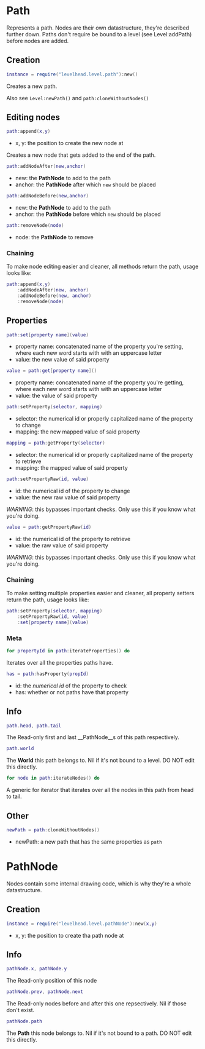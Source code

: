 # Path

Represents a path.
Nodes are their own datastructure, they're described further down.
Paths don't require be bound to a level (see Level:addPath) before nodes are added.

## Creation

```Lua
instance = require("levelhead.level.path"):new()
```
Creates a new path.

Also see `Level:newPath()` and `path:cloneWithoutNodes()`

## Editing nodes

```Lua
path:append(x,y)
```
- x, y: the position to create the new node at

Creates a new node that gets added to the end of the path.

```Lua
path:addNodeAfter(new,anchor)
```
- new: the __PathNode__ to add to the path
- anchor: the __PathNode__ after which `new` should be placed

```Lua
path:addNodeBefore(new,anchor)
```
- new: the __PathNode__ to add to the path
- anchor: the __PathNode__ before which `new` should be placed

```Lua
path:removeNode(node)
```
- node: the __PathNode__ to remove

### Chaining

To make node editing easier and cleaner, all methods return the path, usage looks like:

```Lua
path:append(x,y)
    :addNodeAfter(new, anchor)
    :addNodeBefore(new, anchor)
    :removeNode(node)
```

## Properties

```Lua
path:set[property name](value)
```
- property name: concatenated name of the property you're setting, where each new word starts with with an uppercase letter
- value: the new value of said property

```Lua
value = path:get[property name]()
```
- property name: concatenated name of the property you're getting, where each new word starts with with an uppercase letter
- value: the value of said property

```Lua
path:setProperty(selector, mapping)
```
- selector: the numerical id or properly capitalized name of the property to change
- mapping: the new mapped value of said property

```Lua
mapping = path:getProperty(selector)
```
- selector: the numerical id or properly capitalized name of the property to retrieve
- mapping: the mapped value of said property

```Lua
path:setPropertyRaw(id, value)
```
- id: the numerical id of the property to change
- value: the new raw value of said property

_WARNING_: this bypasses important checks. Only use this if you know what you're doing.

```Lua
value = path:getPropertyRaw(id)
```
- id: the numerical id of the property to retrieve
- value: the raw value of said property

_WARNING_: this bypasses important checks. Only use this if you know what you're doing.

### Chaining

To make setting multiple properties easier and cleaner, all property setters return the path, usage looks like:

```Lua
path:setProperty(selector, mapping)
    :setPropertyRaw(id, value)
    :set[property name](value)
```

### Meta

```Lua
for propertyId in path:iterateProperties() do
```
Iterates over all the properties paths have.

```Lua
has = path:hasProperty(propId)
```
- id: the _numerical id_ of the property to check
- has: whether or not paths have that property

## Info

```Lua
path.head, path.tail
```
The Read-only first and last __PathNode__s of this path respectively.

```Lua
path.world
```
The __World__ this path belongs to. Nil if it's not bound to a level. DO NOT edit this directly.

```Lua
for node in path:iterateNodes() do
```
A generic for iterator that iterates over all the nodes in this path from head to tail.

## Other

```Lua
newPath = path:cloneWithoutNodes()
```
- newPath: a new path that has the same properties as `path`

# PathNode

Nodes contain some internal drawing code, which is why they're a whole datastructure.

## Creation

```Lua
instance = require("levelhead.level.pathNode"):new(x,y)
```
- x, y: the position to create tha path node at

## Info

```Lua
pathNode.x, pathNode.y
```
The Read-only position of this node

```Lua
pathNode.prev, pathNode.next
```
The Read-only nodes before and after this one repsectively. Nil if those don't exist.

```Lua
pathNode.path
```
The __Path__ this node belongs to. Nil if it's not bound to a path. DO NOT edit this directly.
